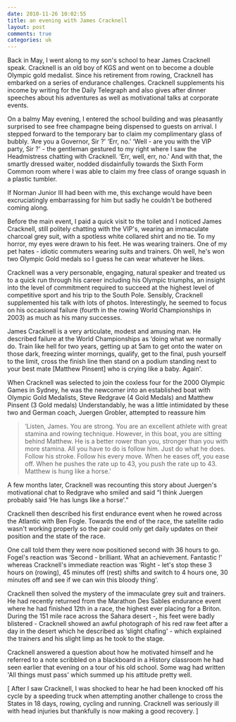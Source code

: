 ```yaml
---
date: 2010-11-26 10:02:55
title: an evening with James Cracknell
layout: post
comments: true
categories: uk
---
```

Back in May, I went along to my son's school to hear James Cracknell
speak. Cracknell is an old boy of KGS and went on to become a double
Olympic gold medalist. Since his retirement from rowing, Cracknell has
embarked on a series of endurance challenges. Cracknell supplements his
income by writing for the Daily Telegraph and also gives after dinner
speeches about his adventures as well as motivational talks at corporate
events.

On a balmy May evening, I entered the school building and was pleasantly
surprised to see free champagne being dispensed to guests on arrival. I
stepped forward to the temporary bar to claim my complimentary glass of
bubbly. ‘Are you a Governor, Sir ?' ‘Err, no.' ‘Well - are you with the
VIP party, Sir ?' - the gentleman gestured to my right where I saw the
Headmistress chatting with Cracknell. ‘Err, well, err, no.' And with
that, the smartly dressed waiter, nodded disdainfully towards the Sixth
Form Common room where I was able to claim my free class of orange
squash in a plastic tumbler.

If Norman Junior III had been with me, this exchange would have been
excruciatingly embarrassing for him but sadly he couldn't be bothered
coming along.

Before the main event, I paid a quick visit to the toilet and I noticed
James Cracknell, still politely chatting with the VIP's, wearing an
immaculate charcoal grey suit, with a spotless white collared shirt and
no tie. To my horror, my eyes were drawn to his feet. He was wearing
trainers. One of my pet hates - idiotic commuters wearing suits and
trainers. Oh well, he's won two Olympic Gold medals so I guess he can
wear whatever he likes.

Cracknell was a very personable, engaging, natural speaker and treated
us to a quick run through his career including his Olympic triumphs, an
insight into the level of commitment required to succeed at the highest
level of competitive sport and his trip to the South Pole. Sensibly,
Cracknell supplemented his talk with lots of photos. Interestingly, he
seemed to focus on his occasional failure (fourth in the rowing World
Championships in 2003) as much as his many successes.

James Cracknell is a very articulate, modest and amusing man. He
described failure at the World Championships as ‘doing what we normally
do. Train like hell for two years, getting up at 5am to get onto the
water on those dark, freezing winter mornings, qualify, get to the
final, push yourself to the limit, cross the finish line then stand on a
podium standing next to your best mate [Matthew Pinsent] who is crying
like a baby. Again'.

When Cracknell was selected to join the coxless four for the 2000
Olympic Games in Sydney, he was the newcomer into an established boat
with Olympic Gold Medalists, Steve Redgrave (4 Gold Medals) and Matthew
Pinsent (3 Gold medals) Understandably, he was a little intimidated by
these two and German coach, Juergen Grobler, attempted to reassure him

> ‘Listen, James. You are strong. You are an excellent athlete with
> great stamina and rowing technique. However, in this boat, you are
> sitting behind Matthew. He is a better rower than you, stronger than
> you with more stamina. All you have to do is follow him. Just do what
> he does. Follow his stroke. Follow his every move. When he eases off,
> you ease off. When he pushes the rate up to 43, you push the rate up
> to 43. Matthew is hung like a horse.'

A few months later, Cracknell was recounting this story about Juergen's
motivational chat to Redgrave who smiled and said “I think Juergen
probably said ‘He has lungs like a horse'.”

Cracknell then described his first endurance event when he rowed across
the Atlantic with Ben Fogle. Towards the end of the race, the satellite
radio wasn't working properly so the pair could only get daily updates
on their position and the state of the race.

One call told them they were now positioned second with 36 hours to go.
Fogel's reaction was ‘Second - brilliant. What an achievement. Fantastic
!' whereas Cracknell's immediate reaction was ‘Right - let's stop these
3 hours on (rowing), 45 minutes off (rest) shifts and switch to 4 hours
one, 30 minutes off and see if we can win this bloody thing'.

Cracknell then solved the mystery of the immaculate grey suit and
trainers. He had recently returned from the Marathon Des Sables
endurance event where he had finished 12th in a race, the highest ever
placing for a Briton. During the 151 mile race across the Sahara desert
-, his feet were badly blistered - Cracknell showed an awful photograph
of his red raw feet after a day in the desert which he described as
‘slight chafing' - which explained the trainers and his slight limp as
he took to the stage.

Cracknell answered a question about how he motivated himself and he
referred to a note scribbled on a blackboard in a History classroom he
had seen earlier that evening on a tour of his old school. Some wag
had written 'All things must pass' which summed up his attitude pretty
well.

[ After I saw Cracknell, I was shocked to hear he had been knocked off
his cycle by a speeding truck when attempting another challenge to
cross the States in 18 days, rowing, cycling and running. Cracknell
was seriously ill with head injuries but thankfully is now making a
good recovery. ]
